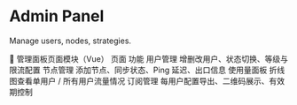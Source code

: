 # Admin Panel

Manage users, nodes, strategies.

🔩 管理面板页面模块（Vue）
页面	功能
用户管理	增删改用户、状态切换、等级与限流配置
节点管理	添加节点、同步状态、Ping 延迟、出口信息
使用量面板	折线图查看单用户 / 所有用户流量情况
订阅管理	每用户配置导出、二维码展示、有效期控制
